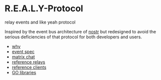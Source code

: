# R.E.A.L.Y-Protocol

relay events and like yeah protocol

Inspired by the event bus architecture of [nostr](https://github.com/nostr-protocol) but redesigned to avoid the serious deficiencies of that protocol for both developers and users.

- [why](./why.md)
- [event spec](./spec.md)
- [matrix chat](https://matrix.to/#/#realy-general:matrix.org)
- [reference relays](./relays/readme.md)
- [reference clients](./clients/readme.md)
- [GO libraries](./pkg/readme.md)